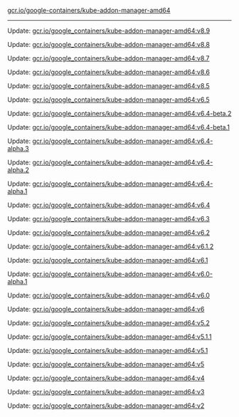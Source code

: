 [gcr.io/google-containers/kube-addon-manager-amd64](https://hub.docker.com/r/cruse/kube-addon-manager-amd64/tags/) 

----
Update: [gcr.io/google_containers/kube-addon-manager-amd64:v8.9](https://hub.docker.com/r/cruse/kube-addon-manager-amd64/tags/)

Update: [gcr.io/google_containers/kube-addon-manager-amd64:v8.8](https://hub.docker.com/r/cruse/kube-addon-manager-amd64/tags/)

Update: [gcr.io/google_containers/kube-addon-manager-amd64:v8.7](https://hub.docker.com/r/cruse/kube-addon-manager-amd64/tags/)

Update: [gcr.io/google_containers/kube-addon-manager-amd64:v8.6](https://hub.docker.com/r/cruse/kube-addon-manager-amd64/tags/)

Update: [gcr.io/google_containers/kube-addon-manager-amd64:v8.5](https://hub.docker.com/r/cruse/kube-addon-manager-amd64/tags/)

Update: [gcr.io/google_containers/kube-addon-manager-amd64:v6.5](https://hub.docker.com/r/cruse/kube-addon-manager-amd64/tags/)

Update: [gcr.io/google_containers/kube-addon-manager-amd64:v6.4-beta.2](https://hub.docker.com/r/cruse/kube-addon-manager-amd64/tags/)

Update: [gcr.io/google_containers/kube-addon-manager-amd64:v6.4-beta.1](https://hub.docker.com/r/cruse/kube-addon-manager-amd64/tags/)

Update: [gcr.io/google_containers/kube-addon-manager-amd64:v6.4-alpha.3](https://hub.docker.com/r/cruse/kube-addon-manager-amd64/tags/)

Update: [gcr.io/google_containers/kube-addon-manager-amd64:v6.4-alpha.2](https://hub.docker.com/r/cruse/kube-addon-manager-amd64/tags/)

Update: [gcr.io/google_containers/kube-addon-manager-amd64:v6.4-alpha.1](https://hub.docker.com/r/cruse/kube-addon-manager-amd64/tags/)

Update: [gcr.io/google_containers/kube-addon-manager-amd64:v6.4](https://hub.docker.com/r/cruse/kube-addon-manager-amd64/tags/)

Update: [gcr.io/google_containers/kube-addon-manager-amd64:v6.3](https://hub.docker.com/r/cruse/kube-addon-manager-amd64/tags/)

Update: [gcr.io/google_containers/kube-addon-manager-amd64:v6.2](https://hub.docker.com/r/cruse/kube-addon-manager-amd64/tags/)

Update: [gcr.io/google_containers/kube-addon-manager-amd64:v6.1.2](https://hub.docker.com/r/cruse/kube-addon-manager-amd64/tags/)

Update: [gcr.io/google_containers/kube-addon-manager-amd64:v6.1](https://hub.docker.com/r/cruse/kube-addon-manager-amd64/tags/)

Update: [gcr.io/google_containers/kube-addon-manager-amd64:v6.0-alpha.1](https://hub.docker.com/r/cruse/kube-addon-manager-amd64/tags/)

Update: [gcr.io/google_containers/kube-addon-manager-amd64:v6.0](https://hub.docker.com/r/cruse/kube-addon-manager-amd64/tags/)

Update: [gcr.io/google_containers/kube-addon-manager-amd64:v6](https://hub.docker.com/r/cruse/kube-addon-manager-amd64/tags/)

Update: [gcr.io/google_containers/kube-addon-manager-amd64:v5.2](https://hub.docker.com/r/cruse/kube-addon-manager-amd64/tags/)

Update: [gcr.io/google_containers/kube-addon-manager-amd64:v5.1.1](https://hub.docker.com/r/cruse/kube-addon-manager-amd64/tags/)

Update: [gcr.io/google_containers/kube-addon-manager-amd64:v5.1](https://hub.docker.com/r/cruse/kube-addon-manager-amd64/tags/)

Update: [gcr.io/google_containers/kube-addon-manager-amd64:v5](https://hub.docker.com/r/cruse/kube-addon-manager-amd64/tags/)

Update: [gcr.io/google_containers/kube-addon-manager-amd64:v4](https://hub.docker.com/r/cruse/kube-addon-manager-amd64/tags/)

Update: [gcr.io/google_containers/kube-addon-manager-amd64:v3](https://hub.docker.com/r/cruse/kube-addon-manager-amd64/tags/)

Update: [gcr.io/google_containers/kube-addon-manager-amd64:v2](https://hub.docker.com/r/cruse/kube-addon-manager-amd64/tags/)

